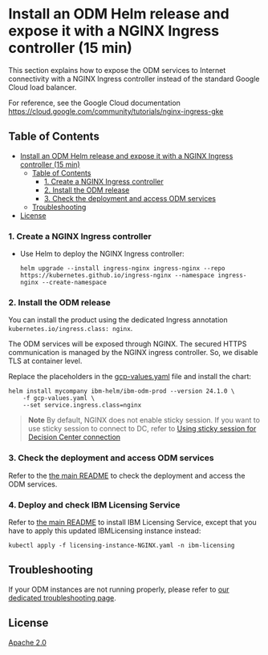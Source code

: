 # Install an ODM Helm release and expose it with a NGINX Ingress controller (15 min)

This section explains how to expose the ODM services to Internet connectivity with a NGINX Ingress controller instead of the standard Google Cloud load balancer.

For reference, see the Google Cloud documentation https://cloud.google.com/community/tutorials/nginx-ingress-gke

## Table of Contents

- [Install an ODM Helm release and expose it with a NGINX Ingress controller (15 min)](#install-an-odm-helm-release-and-expose-it-with-a-nginx-ingress-controller-15-min)
  - [Table of Contents](#table-of-contents)
    - [1. Create a NGINX Ingress controller](#1-create-a-nginx-ingress-controller)
    - [2. Install the ODM release](#2-install-the-odm-release)
    - [3. Check the deployment and access ODM services](#3-check-the-deployment-and-access-odm-services)
  - [Troubleshooting](#troubleshooting)
- [License](#license)

### 1. Create a NGINX Ingress controller

- Use Helm to deploy the NGINX Ingress controller:

  ```shell
  helm upgrade --install ingress-nginx ingress-nginx --repo https://kubernetes.github.io/ingress-nginx --namespace ingress-nginx --create-namespace
  ```

### 2. Install the ODM release

You can install the product using the dedicated Ingress annotation `kubernetes.io/ingress.class: nginx`.

The ODM services will be exposed through NGINX.
The secured HTTPS communication is managed by the NGINX ingress controller. So, we disable TLS at container level.

Replace the placeholders in the [gcp-values.yaml](./gcp-values.yaml) file and install the chart:

```shell
helm install mycompany ibm-helm/ibm-odm-prod --version 24.1.0 \
    -f gcp-values.yaml \
    --set service.ingress.class=nginx
```

> **Note**
> By default, NGINX does not enable sticky session. If you want to use sticky session to connect to DC, refer to [Using sticky session for Decision Center connection](../../contrib/sticky-session/README.md)

### 3. Check the deployment and access ODM services

Refer to the [the main README](README.md#b-check-the-topology) to check the deployment and access the ODM services.

### 4. Deploy and check IBM Licensing Service

Refer to [the main README](README.md#b-check-the-topology) to install IBM Licensing Service, except that you have to apply this updated IBMLicensing instance instead:

```shell
kubectl apply -f licensing-instance-NGINX.yaml -n ibm-licensing
```

## Troubleshooting

If your ODM instances are not running properly, please refer to [our dedicated troubleshooting page](https://www.ibm.com/docs/en/odm/9.5.0?topic=950-troubleshooting-support).

## License

[Apache 2.0](/LICENSE)
